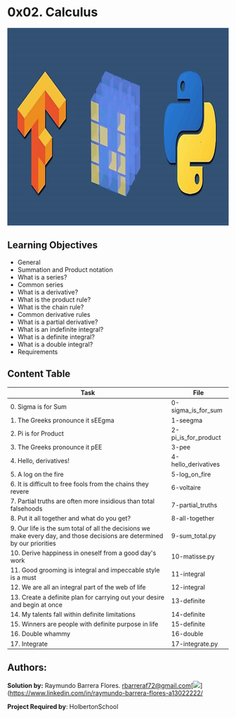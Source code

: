 # 0x02. Calculus #

<img src="https://github.com/RayBar72/holbertonschool-machine_learning/blob/master/image.png" width="1000" height="450">

## Learning Objectives ##

- General
- Summation and Product notation
- What is a series?
- Common series
- What is a derivative?
- What is the product rule?
- What is the chain rule?
- Common derivative rules
- What is a partial derivative?
- What is an indefinite integral?
- What is a definite integral?
- What is a double integral?
- Requirements

## Content Table ##

| Task | File |
| ----------- | ----------- |
| 0. Sigma is for Sum | 0-sigma_is_for_sum |
| 1. The Greeks pronounce it sEEgma | 1-seegma |
| 2. Pi is for Product | 2-pi_is_for_product |
| 3. The Greeks pronounce it pEE | 3-pee |
| 4. Hello, derivatives! | 4-hello_derivatives |
| 5. A log on the fire | 5-log_on_fire |
| 6. It is difficult to free fools from the chains they revere | 6-voltaire |
| 7. Partial truths are often more insidious than total falsehoods | 7-partial_truths |
| 8. Put it all together and what do you get? | 8-all-together |
| 9. Our life is the sum total of all the decisions we make every day, and those decisions are determined by our priorities | 9-sum_total.py |
| 10. Derive happiness in oneself from a good day's work | 10-matisse.py |
| 11. Good grooming is integral and impeccable style is a must | 11-integral |
| 12. We are all an integral part of the web of life | 12-integral |
| 13. Create a definite plan for carrying out your desire and begin at once | 13-definite |
| 14. My talents fall within definite limitations | 14-definite |
| 15. Winners are people with definite purpose in life | 15-definite |
| 16. Double whammy | 16-double |
| 17. Integrate | 17-integrate.py |

## Authors: ##

**Solution by:** Raymundo Barrera Flores. [rbarreraf72@gmail.com](rbarreraf72@gmail.com)[<img src="https://img.shields.io/badge/linkedin-%230077B5.svg?&style=for-the-badge&logo=linkedin&logoColor=white"/>](https://www.linkedin.com/in/raymundo-barrera-flores-a13022222/


**Project Required by**: HolbertonSchool
